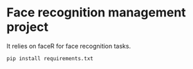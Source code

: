 # Face recognition management project
It relies on faceR for face recognition tasks.

```
pip install requirements.txt
```